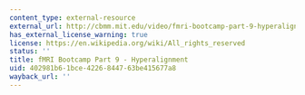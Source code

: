 ```yaml
---
content_type: external-resource
external_url: http://cbmm.mit.edu/video/fmri-bootcamp-part-9-hyperalignment
has_external_license_warning: true
license: https://en.wikipedia.org/wiki/All_rights_reserved
status: ''
title: fMRI Bootcamp Part 9 - Hyperalignment
uid: 402981b6-1bce-4226-8447-63be415677a8
wayback_url: ''
---
```

